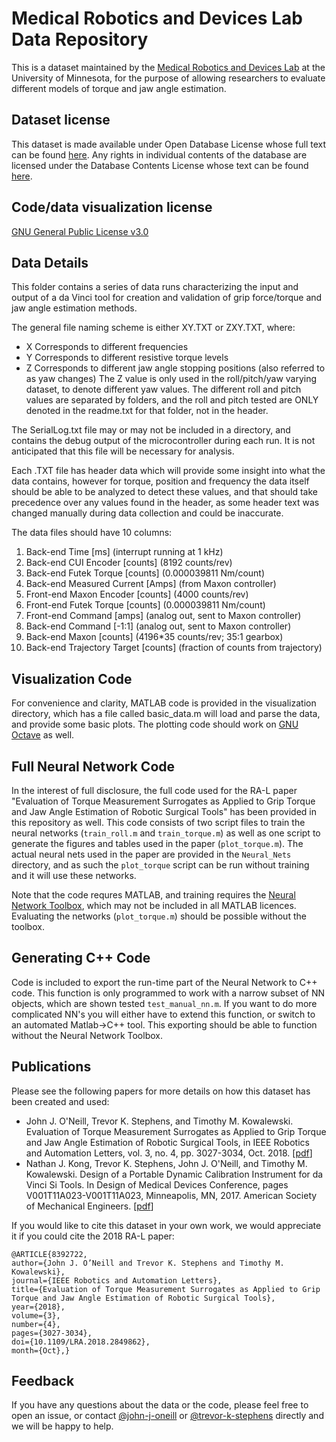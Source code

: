 Medical Robotics and Devices Lab Data Repository
================================================

This is a dataset maintained by the 
[Medical Robotics and Devices Lab](http://me.umn.edu/labs/mrd/) 
at the University of Minnesota, for the purpose of allowing researchers to 
evaluate different models of torque and jaw angle estimation.

Dataset license
---------------

This dataset is made available under Open Database License whose full text can be found 
[here](http://opendatacommons.org/licenses/odbl/). Any rights in individual contents of 
the database are licensed under the Database Contents License whose text can be found 
[here](http://opendatacommons.org/licenses/dbcl/).

Code/data visualization license
-------------------------------

[GNU General Public License v3.0](https://www.gnu.org/licenses/gpl-3.0.en.html)

Data Details
------------

This folder contains a series of data runs characterizing the input and output
of a da Vinci tool for creation and validation of grip force/torque and jaw
angle estimation methods.

The general file naming scheme is either XY.TXT or ZXY.TXT, where:
- X Corresponds to different frequencies
- Y Corresponds to different resistive torque levels
- Z Corresponds to different jaw angle stopping positions (also referred to as yaw changes)
The Z value is only used in the roll/pitch/yaw varying dataset, to denote
different yaw values. The different roll and pitch values are separated by
folders, and the roll and pitch tested are ONLY denoted in the readme.txt for
that folder, not in the header.

The SerialLog.txt file may or may not be included in a directory, and contains
the debug output of the microcontroller during each run. It is not anticipated
that this file will be necessary for analysis.

Each .TXT file has header data which will provide some insight into what the
data contains, however for torque, position and frequency the data itself should
be able to be analyzed to detect these values, and that should take precedence
over any values found in the header, as some header text was changed manually
during data collection and could be inaccurate.

The data files should have 10 columns:
1. Back-end Time \[ms\] (interrupt running at 1 kHz)
2. Back-end CUI Encoder \[counts\] (8192 counts/rev)
3. Back-end Futek Torque \[counts\] (0.000039811 Nm/count)
4. Back-end Measured Current \[Amps\] (from Maxon controller)
5. Front-end Maxon Encoder \[counts\] (4000 counts/rev)
6. Front-end Futek Torque \[counts\] (0.000039811 Nm/count)
7. Front-end Command \[amps\] (analog out, sent to Maxon controller)
8. Back-end Command \[-1:1\] (analog out, sent to Maxon controller)
9. Back-end Maxon \[counts\] (4196*35 counts/rev; 35:1 gearbox)
10. Back-end Trajectory Target \[counts\] (fraction of counts from trajectory)

Visualization Code
------------------

For convenience and clarity, MATLAB code is provided in the visualization 
directory, which has a file called basic_data.m will load and parse the 
data, and provide some basic plots. The plotting code should work on 
[GNU Octave](https://www.gnu.org/software/octave/) as well.

Full Neural Network Code
------------------------

In the interest of full disclosure, the full code used for the RA-L paper "Evaluation of Torque Measurement Surrogates as Applied to Grip Torque and Jaw Angle Estimation of Robotic Surgical Tools" has been provided in this repository as well. This code consists of two script files to train the neural networks (`train_roll.m` and `train_torque.m`) as well as one script to generate the figures and tables used in the paper (`plot_torque.m`). The actual neural nets used in the paper are provided in the `Neural_Nets` directory, and as such the `plot_torque` script can be run without training and it will use these networks.

Note that the code requres MATLAB, and training requires the [Neural Network Toolbox](https://uk.mathworks.com/products/neural-network.html), which may not be included in all MATLAB licences. Evaluating the networks (`plot_torque.m`) should be possible without the toolbox.

Generating C++ Code
-------------------
Code is included to export the run-time part of the Neural Network to C++ code.  This function is only programmed to work with a narrow subset of NN objects, which are shown tested `test_manual_nn.m`. If you want to do more complicated NN's you will either have to extend this function, or switch to an automated Matlab->C++ tool. This exporting should be able to function without the Neural Network Toolbox.

Publications
------------
Please see the following papers for more details on how this dataset has been 
created and used:

 - John J. O'Neill, Trevor K. Stephens, and Timothy M. Kowalewski. Evaluation of Torque Measurement Surrogates as Applied to Grip Torque and Jaw Angle Estimation of Robotic Surgical Tools, in IEEE Robotics and Automation Letters, vol. 3, no. 4, pp. 3027-3034, Oct. 2018. \[[pdf](http://www.me.umn.edu/labs/mrd/pdfs/ONeill2018StretchableFlexibleScalable.pdf)\]
 - Nathan J. Kong, Trevor K. Stephens, John J. O'Neill, and Timothy M. Kowalewski. Design of a Portable Dynamic Calibration Instrument for da Vinci Si Tools. In Design of Medical Devices Conference, pages V001T11A023-V001T11A023, Minneapolis, MN, 2017. American Society of Mechanical Engineers. \[[pdf](http://www.me.umn.edu/labs/mrd/pdfs/Kong2017DesignPortableDynamic.pdf)\]

If you would like to cite this dataset in your own work, we would appreciate it if you could cite the 2018 RA-L paper:
```
@ARTICLE{8392722,
author={John J. O’Neill and Trevor K. Stephens and Timothy M. Kowalewski},
journal={IEEE Robotics and Automation Letters},
title={Evaluation of Torque Measurement Surrogates as Applied to Grip Torque and Jaw Angle Estimation of Robotic Surgical Tools},
year={2018},
volume={3},
number={4},
pages={3027-3034},
doi={10.1109/LRA.2018.2849862},
month={Oct},}
```

Feedback
--------

If you have any questions about the data or the code, please feel free to open an issue, or contact [@john-j-oneill](https://github.com/john-j-oneill) or [@trevor-k-stephens](https://github.com/trevor-k-stephens) directly and we will be happy to help.
